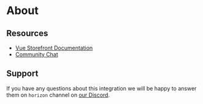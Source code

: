 # About

## Resources

- [Vue Storefront Documentation](https://docs.vuestorefront.io/v2/)
- [Community Chat](https://discord.vuestorefront.io)

## Support

If you have any questions about this integration we will be happy to answer them on  `horizon` channel on [our Discord](discord.vuestorefront.io).
